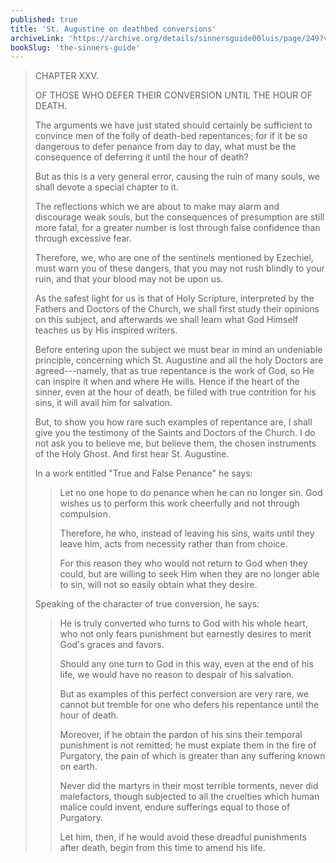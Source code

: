 ```yaml
---
published: true
title: 'St. Augustine on deathbed conversions'
archiveLink: 'https://archive.org/details/sinnersguide00luis/page/249?view=theater'
bookSlug: 'the-sinners-guide'
---
```


> CHAPTER XXV.
> 
> OF THOSE WHO DEFER THEIR CONVERSION UNTIL THE HOUR OF DEATH.
> 
> The arguments we have just stated should certainly be sufficient to convince men of the folly of death-bed repentances; for if it be so dangerous to defer penance from day to day, what must be the consequence of deferring it until the hour of death?
> 
> But as this is a very general error, causing the ruin of many souls, we shall devote a special chapter to it.
> 
> The reflections which we are about to make may alarm and discourage weak souls, but the consequences of presumption are still more fatal, for a greater number is lost through false confidence than through excessive fear.
> 
> Therefore, we, who are one of the sentinels mentioned by Ezechiel, must warn you of these dangers, that you may not rush blindly to your ruin, and that your blood may not be upon us.
> 
> As the safest light for us is that of Holy Scripture, interpreted by the Fathers and Doctors of the Church, we shall first study their opinions on this subject, and afterwards we shall learn what God Himself teaches us by His inspired writers.
> 
> Before entering upon the subject we must bear in mind an undeniable principle, concerning which St. Augustine and all the holy Doctors are agreed---namely, that as true repentance is the work of God, so He can inspire it when and where He wills. Hence if the heart of the sinner, even at the hour of death, be filled with true contrition for his sins, it will avail him for salvation.
> 
> But, to show you how rare such examples of repentance are, I shall give you the testimony of the Saints and Doctors of the Church. I do not ask you to believe me, but believe them, the chosen instruments of the Holy Ghost. And first hear St. Augustine.
> 
> In a work entitled "True and False Penance" he says:
> 
>> Let no one hope to do penance when he can no longer sin. God wishes us to perform this work cheerfully and not through compulsion.
>>
>> Therefore, he who, instead of leaving his sins, waits until they leave him, acts from necessity rather than from choice.
>>
>> For this reason they who would not return to God when they could, but are willing to seek Him when they are no longer able to sin, will not so easily obtain what they desire.
>
> Speaking of the character of true conversion, he says:
>
>> He is truly converted who turns to God with his whole heart, who not only fears punishment but earnestly desires to merit God's graces and favors.
>>
>> Should any one turn to God in this way, even at the end of his life, we would have no reason to despair of his salvation.
>>
>> But as examples of this perfect conversion are very rare, we cannot but tremble for one who defers his repentance until the hour of death.
>>
>> Moreover, if he obtain the pardon of his sins their temporal punishment is not remitted; he must expiate them in the fire of Purgatory, the pain of which is greater than any suffering known on earth.
>>
>> Never did the martyrs in their most terrible torments, never did malefactors, though subjected to all the cruelties which human malice could invent, endure sufferings equal to those of Purgatory.
>>
>> Let him, then, if he would avoid these dreadful punishments after death, begin from this time to amend his life.
